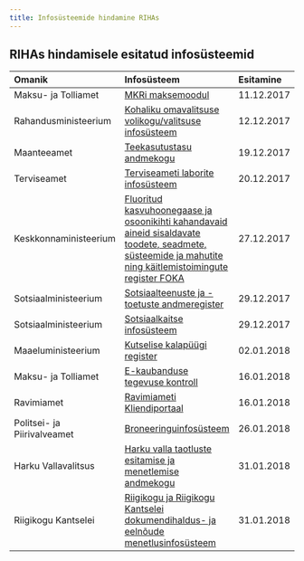 ```yaml
---
title: Infosüsteemide hindamine RIHAs
---
```

## RIHAs hindamisele esitatud infosüsteemid

| Omanik | Infosüsteem |  Esitamine | Tähtaeg |
|:--- |:--- |:--- |:---|
| Maksu- ja Tolliamet | [MKRi maksemoodul](https://www.riha.ee/Systems/Vaata/MKRMM) | 11.12.2017 | 11.01.2018 |
| Rahandusministeerium | [Kohaliku omavalitsuse volikogu/valitsuse infosüsteem](https://www.riha.ee/Systems/Vaata/volis) | 12.12.2017 | 12.01.2018 |
| Maanteeamet | [Teekasutustasu andmekogu](https://www.riha.ee/Systems/Vaata/tkt) | 19.12.2017 | 19.01.2018 |
| Terviseamet | [Terviseameti laborite infosüsteem](https://www.riha.ee/Systems/Vaata/talis) | 20.12.2017 | 22.01.2018 |
| Keskkonnaministeerium | [Fluoritud kasvuhoonegaase ja osoonikihti kahandavaid <br> aineid sisaldavate toodete, seadmete, süsteemide ja mahutite ning käitlemistoimingute register FOKA](https://www.riha.ee/Systems/Vaata/foka) | 27.12.2017 | 25.01.2018 |
| Sotsiaalministeerium | [Sotsiaalteenuste ja -toetuste andmeregister](https://www.riha.ee/Systems/Vaata/star) | 29.12.2017 | 29.01.2018 |
| Sotsiaalministeerium | [Sotsiaalkaitse infosüsteem](https://www.riha.ee/Systems/Vaata/skais) | 29.12.2017 | 29.01.2018 |
| Maaeluministeerium | [Kutselise kalapüügi register](https://www.riha.ee/Systems/Vaata/kir.agri) | 02.01.2018 | 30.01.2018 |
| Maksu- ja Tolliamet | [E-kaubanduse tegevuse kontroll](https://www.riha.ee/Systems/Vaata/EKAUB) | 16.01.2018 | 13.02.2018 |
| Ravimiamet | [Ravimiameti Kliendiportaal](https://www.riha.ee/Systems/Vaata/rakp) | 16.01.2018 | 13.02.2018 |
| Politsei- ja Piirivalveamet | [Broneeringuinfosüsteem](https://www.riha.ee/Systems/Vaata/briis) | 26.01.2018 | 23.02.2018 |
| Harku Vallavalitsus | [Harku valla taotluste esitamise ja menetlemise andmekogu](https://www.riha.ee/Infosüsteemid/Vaata/75014132-spoku) | 31.01.2018 | 28.02.2018 |
| Riigikogu Kantselei | [Riigikogu ja Riigikogu Kantselei dokumendihaldus- ja eelnõude menetlusinfosüsteem](https://www.riha.ee/Infosüsteemid/Vaata/EMS) | 31.01.2018 | 28.02.2018 |
